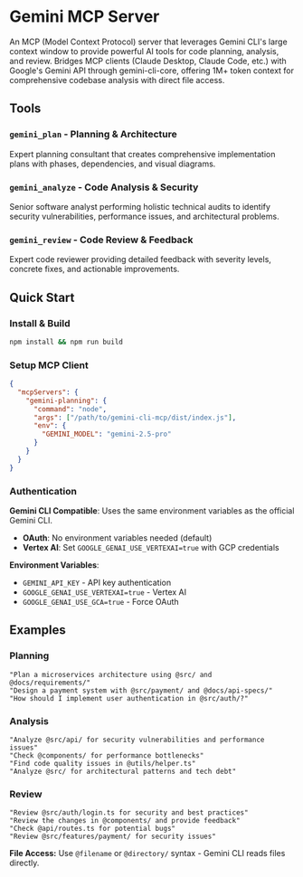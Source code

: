 # Gemini MCP Server

An MCP (Model Context Protocol) server that leverages Gemini CLI's large context window to provide powerful AI tools for code planning, analysis, and review. Bridges MCP clients (Claude Desktop, Claude Code, etc.) with Google's Gemini API through gemini-cli-core, offering 1M+ token context for comprehensive codebase analysis with direct file access.

## Tools

### `gemini_plan` - Planning & Architecture
Expert planning consultant that creates comprehensive implementation plans with phases, dependencies, and visual diagrams.

### `gemini_analyze` - Code Analysis & Security  
Senior software analyst performing holistic technical audits to identify security vulnerabilities, performance issues, and architectural problems.

### `gemini_review` - Code Review & Feedback
Expert code reviewer providing detailed feedback with severity levels, concrete fixes, and actionable improvements.

## Quick Start

### Install & Build
```bash
npm install && npm run build
```

### Setup MCP Client
```json
{
  "mcpServers": {
    "gemini-planning": {
      "command": "node",
      "args": ["/path/to/gemini-cli-mcp/dist/index.js"],
      "env": {
        "GEMINI_MODEL": "gemini-2.5-pro"
      }
    }
  }
}
```

### Authentication

**Gemini CLI Compatible**: Uses the same environment variables as the official Gemini CLI.

- **OAuth**: No environment variables needed (default)
- **Vertex AI**: Set `GOOGLE_GENAI_USE_VERTEXAI=true` with GCP credentials

**Environment Variables**:
- `GEMINI_API_KEY` - API key authentication
- `GOOGLE_GENAI_USE_VERTEXAI=true` - Vertex AI
- `GOOGLE_GENAI_USE_GCA=true` - Force OAuth

## Examples

### Planning
```
"Plan a microservices architecture using @src/ and @docs/requirements/"
"Design a payment system with @src/payment/ and @docs/api-specs/"
"How should I implement user authentication in @src/auth/?"
```

### Analysis
```
"Analyze @src/api/ for security vulnerabilities and performance issues"
"Check @components/ for performance bottlenecks"
"Find code quality issues in @utils/helper.ts"
"Analyze @src/ for architectural patterns and tech debt"
```

### Review
```
"Review @src/auth/login.ts for security and best practices"
"Review the changes in @components/ and provide feedback"
"Check @api/routes.ts for potential bugs"
"Review @src/features/payment/ for security issues"
```

**File Access:** Use `@filename` or `@directory/` syntax - Gemini CLI reads files directly.
